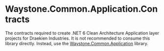 ﻿# Waystone.Common.Application.Contracts

The contracts required to create .NET 6 Clean Architecture Application layer projects for Draekien Industries.
It is not recommended to consume this library directly. Instead, use
the [Waystone.Common.Application](https://www.nuget.org/packages/Waystone.Common.Application) library.
